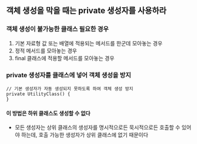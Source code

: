 ## 객체 생성을 막을 때는 private 생성자를 사용하라
### 객체 생성이 불가능한 클래스 필요한 경우
 1. 기본 자료형 값 또는 배열에 적용되는 메서드를 한군데 모아놓는 경우
 2. 정적 메서드를 모아놓는 경우
 3. final 클래스에 적용할 메서드를 모아놓는 경우
 
### private 생성자를 클래스에 넣어 객체 생성을 방지
```
// 기본 생성자가 자동 생성되지 못하도록 하여 객체 생성 방지
private UtilityClass() {
}
```
#### 이 방법은 하위 클래스도 생성할 수 없다
  * 모든 생성자는 상위 클래스의 생성자를 명시적으로든 묵시적으로든 호출할 수 있어야 하는데, 호출 가능한 생성자가 상위 클래스에 없기 때문이다
